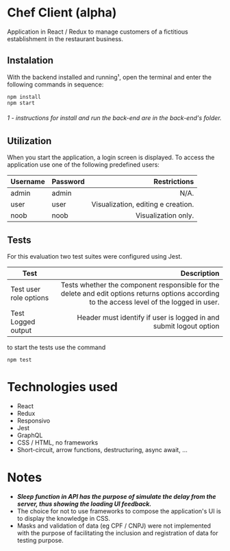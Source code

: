# Chef Client (alpha)
Application in React / Redux to manage customers of a fictitious establishment in the restaurant business.

## Instalation
With the backend installed and running¹, open the terminal and enter the following commands in sequence:
```
npm install
npm start
```
###### 1 - instructions for install and run the back-end are in the back-end's folder.

## Utilization
When you start the application, a login screen is displayed. To access the application use one of the following predefined users:

| Username  | Password | Restrictions |
| ------------- | ------------- | ---: |
| admin  | admin  | N/A.
| user  | user  | Visualization, editing e creation.
| noob  | noob  | Visualization only.

## Tests

For this evaluation two test suites were configured using Jest.

| Test | Description |
| -------------------------- | ---: |
| Test user role options | Tests whether the component responsible for the delete and edit options returns options according to the access level of the logged in user.|
| Test Logged output | Header must identify if user is logged in and submit logout option |

to start the tests use the command

```
npm test
```

# Technologies used
* React
* Redux
* Responsivo
* Jest
* GraphQL
* CSS / HTML, no frameworks
* Short-circuit, arrow functions, destructuring, async await, ...

# **Notes**
* ***Sleep function in API has the purpose of simulate the delay from the server, thus showing the loading UI feedback.***
* The choice for not to use frameworks to compose the application's UI is  to display the knowledge in CSS.
* Masks and validation of data (eg CPF / CNPJ) were not implemented with the purpose of facilitating the inclusion and registration of data for testing  purpose. 

